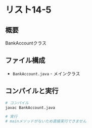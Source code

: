 # リスト14-5

## 概要
BankAccountクラス

## ファイル構成
- `BankAccount.java` - メインクラス

## コンパイルと実行
```bash
# コンパイル
javac BankAccount.java

# 実行
# mainメソッドがないため直接実行できません
```
